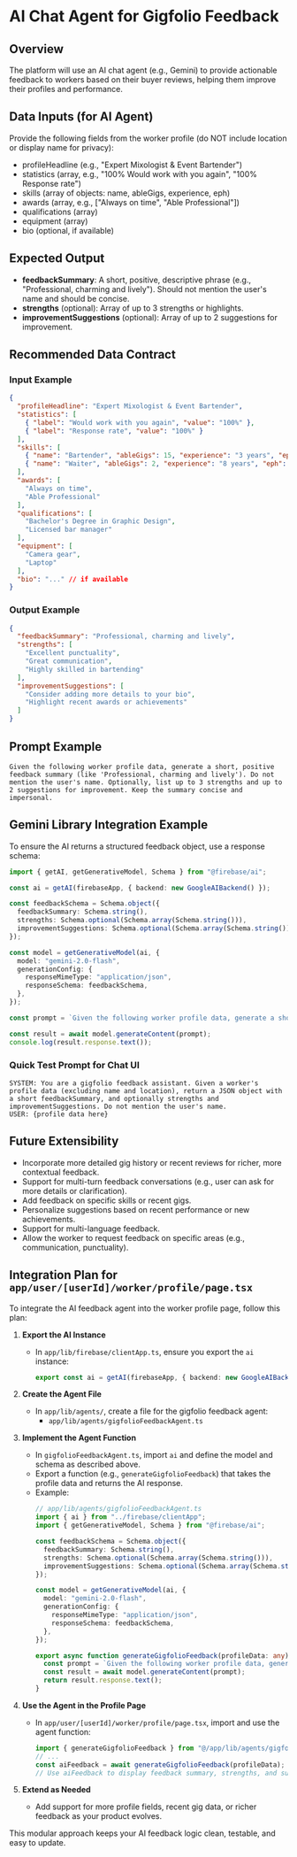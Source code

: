 # AI Chat Agent for Gigfolio Feedback

## Overview
The platform will use an AI chat agent (e.g., Gemini) to provide actionable feedback to workers based on their buyer reviews, helping them improve their profiles and performance.

## Data Inputs (for AI Agent)
Provide the following fields from the worker profile (do NOT include location or display name for privacy):
- profileHeadline (e.g., "Expert Mixologist & Event Bartender")
- statistics (array, e.g., "100% Would work with you again", "100% Response rate")
- skills (array of objects: name, ableGigs, experience, eph)
- awards (array, e.g., ["Always on time", "Able Professional"])
- qualifications (array)
- equipment (array)
- bio (optional, if available)

## Expected Output
- **feedbackSummary**: A short, positive, descriptive phrase (e.g., "Professional, charming and lively"). Should not mention the user's name and should be concise.
- **strengths** (optional): Array of up to 3 strengths or highlights.
- **improvementSuggestions** (optional): Array of up to 2 suggestions for improvement.

## Recommended Data Contract

### Input Example
```json
{
  "profileHeadline": "Expert Mixologist & Event Bartender",
  "statistics": [
    { "label": "Would work with you again", "value": "100%" },
    { "label": "Response rate", "value": "100%" }
  ],
  "skills": [
    { "name": "Bartender", "ableGigs": 15, "experience": "3 years", "eph": 15 },
    { "name": "Waiter", "ableGigs": 2, "experience": "8 years", "eph": 15 }
  ],
  "awards": [
    "Always on time",
    "Able Professional"
  ],
  "qualifications": [
    "Bachelor's Degree in Graphic Design",
    "Licensed bar manager"
  ],
  "equipment": [
    "Camera gear",
    "Laptop"
  ],
  "bio": "..." // if available
}
```

### Output Example
```json
{
  "feedbackSummary": "Professional, charming and lively",
  "strengths": [
    "Excellent punctuality",
    "Great communication",
    "Highly skilled in bartending"
  ],
  "improvementSuggestions": [
    "Consider adding more details to your bio",
    "Highlight recent awards or achievements"
  ]
}
```

## Prompt Example
```
Given the following worker profile data, generate a short, positive feedback summary (like 'Professional, charming and lively'). Do not mention the user's name. Optionally, list up to 3 strengths and up to 2 suggestions for improvement. Keep the summary concise and impersonal.
```

## Gemini Library Integration Example

To ensure the AI returns a structured feedback object, use a response schema:

```ts
import { getAI, getGenerativeModel, Schema } from "@firebase/ai";

const ai = getAI(firebaseApp, { backend: new GoogleAIBackend() });

const feedbackSchema = Schema.object({
  feedbackSummary: Schema.string(),
  strengths: Schema.optional(Schema.array(Schema.string())),
  improvementSuggestions: Schema.optional(Schema.array(Schema.string())),
});

const model = getGenerativeModel(ai, {
  model: "gemini-2.0-flash",
  generationConfig: {
    responseMimeType: "application/json",
    responseSchema: feedbackSchema,
  },
});

const prompt = `Given the following worker profile data, generate a short, positive feedback summary (like 'Professional, charming and lively'). Do not mention the user's name. Optionally, list up to 3 strengths and up to 2 suggestions for improvement. Keep the summary concise and impersonal.\n\nProfile Data: {profileData}`;

const result = await model.generateContent(prompt);
console.log(result.response.text());
```

### Quick Test Prompt for Chat UI
```
SYSTEM: You are a gigfolio feedback assistant. Given a worker's profile data (excluding name and location), return a JSON object with a short feedbackSummary, and optionally strengths and improvementSuggestions. Do not mention the user's name.
USER: {profile data here}
```

## Future Extensibility
- Incorporate more detailed gig history or recent reviews for richer, more contextual feedback.
- Support for multi-turn feedback conversations (e.g., user can ask for more details or clarification).
- Add feedback on specific skills or recent gigs.
- Personalize suggestions based on recent performance or new achievements.
- Support for multi-language feedback.
- Allow the worker to request feedback on specific areas (e.g., communication, punctuality).

## Integration Plan for `app/user/[userId]/worker/profile/page.tsx`

To integrate the AI feedback agent into the worker profile page, follow this plan:

1. **Export the AI Instance**
   - In `app/lib/firebase/clientApp.ts`, ensure you export the `ai` instance:
     ```ts
     export const ai = getAI(firebaseApp, { backend: new GoogleAIBackend() });
     ```

2. **Create the Agent File**
   - In `app/lib/agents/`, create a file for the gigfolio feedback agent:
     - `app/lib/agents/gigfolioFeedbackAgent.ts`

3. **Implement the Agent Function**
   - In `gigfolioFeedbackAgent.ts`, import `ai` and define the model and schema as described above.
   - Export a function (e.g., `generateGigfolioFeedback`) that takes the profile data and returns the AI response.
   - Example:
     ```ts
     // app/lib/agents/gigfolioFeedbackAgent.ts
     import { ai } from "../firebase/clientApp";
     import { getGenerativeModel, Schema } from "@firebase/ai";

     const feedbackSchema = Schema.object({
       feedbackSummary: Schema.string(),
       strengths: Schema.optional(Schema.array(Schema.string())),
       improvementSuggestions: Schema.optional(Schema.array(Schema.string())),
     });

     const model = getGenerativeModel(ai, {
       model: "gemini-2.0-flash",
       generationConfig: {
         responseMimeType: "application/json",
         responseSchema: feedbackSchema,
       },
     });

     export async function generateGigfolioFeedback(profileData: any) {
       const prompt = `Given the following worker profile data, generate a short, positive feedback summary (like 'Professional, charming and lively'). Do not mention the user's name. Optionally, list up to 3 strengths and up to 2 suggestions for improvement. Keep the summary concise and impersonal.\n\nProfile Data: ${JSON.stringify(profileData)}`;
       const result = await model.generateContent(prompt);
       return result.response.text();
     }
     ```

4. **Use the Agent in the Profile Page**
   - In `app/user/[userId]/worker/profile/page.tsx`, import and use the agent function:
     ```ts
     import { generateGigfolioFeedback } from "@/app/lib/agents/gigfolioFeedbackAgent";
     // ...
     const aiFeedback = await generateGigfolioFeedback(profileData);
     // Use aiFeedback to display feedback summary, strengths, and suggestions
     ```

5. **Extend as Needed**
   - Add support for more profile fields, recent gig data, or richer feedback as your product evolves.

This modular approach keeps your AI feedback logic clean, testable, and easy to update. 